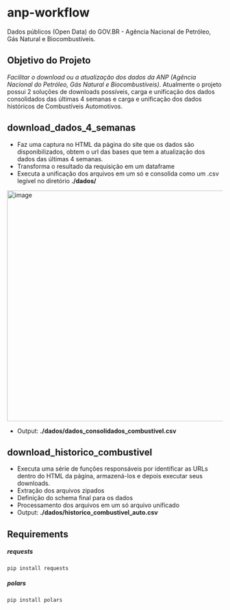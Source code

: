 # anp-workflow
Dados públicos (Open Data) do GOV.BR - Agência Nacional de Petróleo, Gás Natural e Biocombustíveis.

## Objetivo do Projeto

*Facilitar o download ou a atualização dos dados da ANP (Agência Nacional do Petróleo, Gás Natural e Biocombustíveis)*. Atualmente o projeto possui 2 soluções de downloads possíveis, carga e unificação dos dados consolidados das últimas 4 semanas e carga e unificação dos dados históricos de Combustíveis Automotivos.

## **download_dados_4_semanas**
- Faz uma captura no HTML da página do site que os dados são disponibilizados, obtem o url das bases que tem a atualização dos dados das últimas 4 semanas.
- Transforma o resultado da requisição em um dataframe
- Executa a unificação dos arquivos em um só e consolida como um .csv legível no diretório **./dados/**
<img width="538" alt="image" src="https://github.com/Matheusups/anp-workflow/assets/69797535/f8084826-2b94-43de-8acf-af833c835df2">

- Output: **./dados/dados_consolidados_combustivel.csv**

## **download_historico_combustivel**
- Executa uma série de funções responsáveis por identificar as URLs dentro do HTML da página, armazená-los e depois executar seus downloads.
- Extração dos arquivos zipados
- Definição do schema final para os dados
- Processamento dos arquivos em um só arquivo unificado
- Output: **./dados/historico_combustivel_auto.csv**


## Requirements
##### requests
```
pip install requests
```

##### polars
```
pip install polars
```
